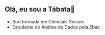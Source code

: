 ## Olá, eu sou a Tábata👋
- Sou formada em Ciênciais Sociais
- Estudante de Análise de Dados pela Ebac
##
